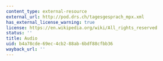 ```yaml
---
content_type: external-resource
external_url: http://pod.drs.ch/tagesgesprach_mpx.xml
has_external_license_warning: true
license: https://en.wikipedia.org/wiki/All_rights_reserved
status: ''
title: Audio
uid: b4a78cde-69ec-4cb2-88ab-6bdf88cfbb36
wayback_url: ''
---
```

